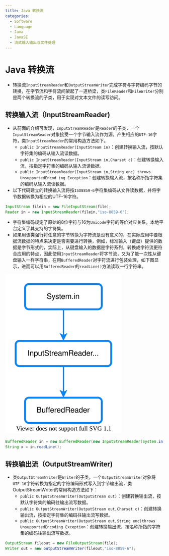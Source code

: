 ```yaml
---
title: Java 转换流
categories:
  - Software
  - Language
  - Java
  - JavaSE
  - 流式输入输出与文件处理
---
```

# Java 转换流

- 转换流`InputStreamReader`和`OutputStreamWriter`完成字符与字符编码字节的转换，在字节流和字符流间架起了一道桥梁，类`FileReader`和`FileWriter`分别是两个转换流的子类，用于实现对文本文件的读写访问。

## 转换输入流（InputStreamReader)

- 从前面的介绍可发现，`InputStreamReader`是`Reader`的子类，一个`InputStreamReader`对象接受一个字节输入流作为源，产生相应的`UTF-16`字符，类`InputStreamReader`的常用构造方法如下。
    - `public InputStreamReader(InputStream in)`：创建转换输入流，按默认字符集的编码从输入流读数据。
    - `public InputStreamReader(InputStream in,Charset c)`：创建转换输入流，按指定字符集的编码从输入流读数据。
    - `public InputStreamReader(InputStream in,String enc) throws UnsupportedEncod ing Exception`：创建转换输入流，按名称所指字符集的编码从输入流读数据。
- 以下代码建立的转换输入流将按`ISO8859-6`字符集编码从文件读数据，并将字节数据转换为相应的UTF-16字符。

```java
InputStream filein = new FileInputStream(file);
Reader in = new InputStreamReader(filein,"iso-8859-6");
```

- 字符集编码规定了原始的8位字符与16为`Unicode`字符的等价对应关系，本地平台定义了其支持的字符集。
- 如果用该类强行将任意的字节转换为字符流是没有意义的，在实际应用中要根据流数据的特点来决定是否需要进行转换，例如，标准输入（键盘）提供的数据是字节形式的，实际上，从键盘输入的数据是字符系列，转换成字符流更符合应用的特点，因此使用`InputStreamReader`将字节流，又为了能一次性从键盘输入一样字符串，在用`BufferedReader`对字符流进行包装处理，如下图显示，进而可以用`BufferedReader`的`readLine()`方法读取一行字符串。


![](https://raw.githubusercontent.com/LuShan123888/Files/main/Pictures/2020-12-10-2020-11-07-Component-Page-2-4724113.svg)

```java
BufferedReader in = new BufferedReader(new InputStreamReader(System.in));
String x = in.readLine();
```

## 转换输出流（OutputStreamWriter)

- 类`OutputStreamWriter`是`Writer`的子类，一个`OutputStreamWriter`对象将`UTF-16`字符转换为指定的字符编码形式写入到字节输出流，类OutputStreamWriter的常用构造方法如下：
    - `public OutputStreamWriter(OutputStream out)`：创建转换输出流，按默认字符集的编码往输出流写数据。
    - `public OutputStreamWriter(OutputStream out,Charset c)`：创建转换输出流，按指定字符集的编码往输出流写数据。
    - `public OutputStreamWriter(OutputStream out,String enc)throws UnsupportedEncoding Exception`：创建转换输出流，按名称所指的字符集的编码往输出流写数据。

```java
OutputStream fileout = new FileOutputStream(file);
Writer out = new outputStreamWriter(fileout,"iso-8859-6");
```

